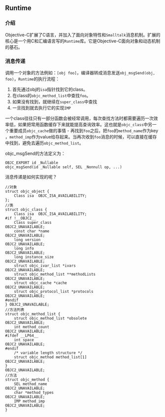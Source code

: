 ## Runtime

### 介绍

Objective-C扩展了C语言，并加入了面向对象特性和`Smalltalk`消息机制。扩展的核心是一个用C和汇编语言写的`Runtime`库。它是Objective-C面向对象和动态机制的基石。

### 消息传递

调用一个对象的方法例如：`[obj foo]`，编译器转成消息发送`obj_msgSend(obj, foo)`，`Runtime`的执行流程：

1. 首先通过obj的`isa`指针找到它的class。
2. 在class的`objc_method_list`中查找`foo`。
3. 如果没有找到，就继续在`super_class`中查找
4. 一旦找到就去执行它的实现`IMP`

一个class往往只有一部分函数会被经常调用，每次查找方法时都需要遍历一次效率低，如果把常用函数缓存下来就能提高查询效率。这也就是`objc_class`中另一个重要成员`objc_cache`做的事情 - 再找到`foo`之后，把`foo`的`method_name`作为key ，`method_imp`作为value给存起来。当再次收到`foo`消息的时候，可以直接在缓存中找到，避免去遍历`objc_method_list`。

objc_msgSend的方法定义为：
```objc
OBJC_EXPORT id _Nullable
objc_msgSend(id _Nullable self, SEL _Nonnull op, ...)
```

消息传递是如何实现的呢？

```objc
//对象
struct objc_object {
    Class isa  OBJC_ISA_AVAILABILITY;
};
//类
struct objc_class {
    Class isa  OBJC_ISA_AVAILABILITY;
#if !__OBJC2__
    Class super_class                                        OBJC2_UNAVAILABLE;
    const char *name                                         OBJC2_UNAVAILABLE;
    long version                                             OBJC2_UNAVAILABLE;
    long info                                                OBJC2_UNAVAILABLE;
    long instance_size                                       OBJC2_UNAVAILABLE;
    struct objc_ivar_list *ivars                             OBJC2_UNAVAILABLE;
    struct objc_method_list **methodLists                    OBJC2_UNAVAILABLE;
    struct objc_cache *cache                                 OBJC2_UNAVAILABLE;
    struct objc_protocol_list *protocols                     OBJC2_UNAVAILABLE;
#endif
} OBJC2_UNAVAILABLE;
//方法列表
struct objc_method_list {
    struct objc_method_list *obsolete                        OBJC2_UNAVAILABLE;
    int method_count                                         OBJC2_UNAVAILABLE;
#ifdef __LP64__
    int space                                                OBJC2_UNAVAILABLE;
#endif
    /* variable length structure */
    struct objc_method method_list[1]                        OBJC2_UNAVAILABLE;
}                                                            OBJC2_UNAVAILABLE;
//方法
struct objc_method {
    SEL method_name                                          OBJC2_UNAVAILABLE;
    char *method_types                                       OBJC2_UNAVAILABLE;
    IMP method_imp                                           OBJC2_UNAVAILABLE;
}
```